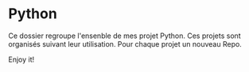 # Python
Ce dossier regroupe l'ensenble de mes projet Python.
Ces projets sont organisés suivant leur utilisation.
Pour chaque projet un nouveau Repo.

Enjoy it!
